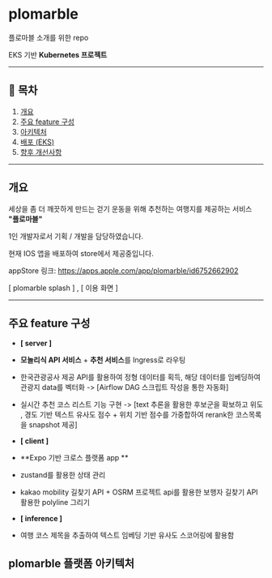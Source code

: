 # plomarble
플로마블 소개를 위한 repo

EKS 기반 **Kubernetes 프로젝트** 

---

## 📑 목차
1. [개요](#개요)
2. [주요 feature 구성](#feature)
3. [아키텍처](#아키텍처)
4. [배포 (EKS)](#배포-eks)
5. [향후 개선사항](#향후-개선사항)


---

## 개요 


세상을 좀 더 깨끗하게 만드는 걷기 운동을 위해 추천하는 여행지를 제공하는 서비스 **"플로마블"**

1인 개발자로서 기획 / 개발을 담당하였습니다. 

현재 IOS 앱을 배포하여 store에서 제공중입니다.

appStore 링크: https://apps.apple.com/app/plomarble/id6752662902


[ plomarble splash ] ,  [ 이용 화면 ]

---

## 주요 feature 구성

- **[ server ]**
- **모놀리식 API 서비스** + **추천 서비스**를 Ingress로 라우팅
- 한국관광공사 제공 API를 활용하여 정형 데이터를 획득, 해당 데이터를 임베딩하여 관광지 data를 벡터화 -> [Airflow DAG 스크립트 작성을 통한 자동화]
- 실시간 추천 코스 리스트 기능 구현 -> [text 추론을 활용한 후보군을 확보하고 위도 , 경도 기반 텍스트 유사도 점수 + 위치 기반 점수를 가중합하여 rerank한 코스목록을 snapshot 제공]

- **[ client ]**
- **Expo 기반 크로스 플랫폼 app **
- zustand를 활용한 상태 관리
- kakao mobility 길찾기 API + OSRM 프로젝트 api를 활용한 보행자 길찾기 API 활용한 polyline 그리기

- **[ inference ]**
- 여행 코스 제목을 추출하여 텍스트 임베딩 기반 유사도 스코어링에 활용함



## plomarble 플랫폼 아키텍처 






